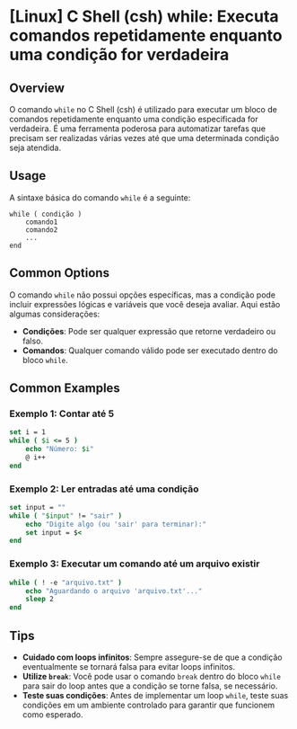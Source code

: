 # [Linux] C Shell (csh) while: Executa comandos repetidamente enquanto uma condição for verdadeira

## Overview
O comando `while` no C Shell (csh) é utilizado para executar um bloco de comandos repetidamente enquanto uma condição especificada for verdadeira. É uma ferramenta poderosa para automatizar tarefas que precisam ser realizadas várias vezes até que uma determinada condição seja atendida.

## Usage
A sintaxe básica do comando `while` é a seguinte:

```
while ( condição ) 
    comando1
    comando2
    ...
end
```

## Common Options
O comando `while` não possui opções específicas, mas a condição pode incluir expressões lógicas e variáveis que você deseja avaliar. Aqui estão algumas considerações:

- **Condições**: Pode ser qualquer expressão que retorne verdadeiro ou falso.
- **Comandos**: Qualquer comando válido pode ser executado dentro do bloco `while`.

## Common Examples

### Exemplo 1: Contar até 5
```csh
set i = 1
while ( $i <= 5 )
    echo "Número: $i"
    @ i++
end
```

### Exemplo 2: Ler entradas até uma condição
```csh
set input = ""
while ( "$input" != "sair" )
    echo "Digite algo (ou 'sair' para terminar):"
    set input = $<
end
```

### Exemplo 3: Executar um comando até um arquivo existir
```csh
while ( ! -e "arquivo.txt" )
    echo "Aguardando o arquivo 'arquivo.txt'..."
    sleep 2
end
```

## Tips
- **Cuidado com loops infinitos**: Sempre assegure-se de que a condição eventualmente se tornará falsa para evitar loops infinitos.
- **Utilize `break`**: Você pode usar o comando `break` dentro do bloco `while` para sair do loop antes que a condição se torne falsa, se necessário.
- **Teste suas condições**: Antes de implementar um loop `while`, teste suas condições em um ambiente controlado para garantir que funcionem como esperado.